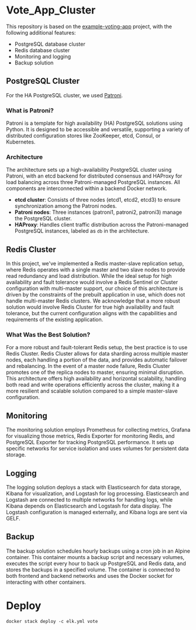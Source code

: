 # Vote_App_Cluster

This repository is based on the [example-voting-app](https://github.com/dockersamples/example-voting-app) project, with the following additional features:

- PostgreSQL database cluster
- Redis database cluster
- Monitoring and logging
- Backup solution

## PostgreSQL Cluster

For the HA PostgreSQL cluster, we used [Patroni](https://github.com/patroni/patroni).

### What is Patroni?

Patroni is a template for high availability (HA) PostgreSQL solutions using Python. It is designed to be accessible and versatile, supporting a variety of distributed configuration stores like ZooKeeper, etcd, Consul, or Kubernetes.

### Architecture

The architecture sets up a high-availability PostgreSQL cluster using Patroni, with an etcd backend for distributed consensus and HAProxy for load balancing across three Patroni-managed PostgreSQL instances. All components are interconnected within a backend Docker network. 

- **etcd cluster**: Consists of three nodes (etcd1, etcd2, etcd3) to ensure synchronization among the Patroni nodes.
- **Patroni nodes**: Three instances (patroni1, patroni2, patroni3) manage the PostgreSQL cluster.
- **HAProxy**: Handles client traffic distribution across the Patroni-managed PostgreSQL instances, labeled as `db` in the architecture.

## Redis Cluster

In this project, we've implemented a Redis master-slave replication setup, where Redis operates with a single master and two slave nodes to provide read redundancy and load distribution. While the ideal setup for high availability and fault tolerance would involve a Redis Sentinel or Cluster configuration with multi-master support, our choice of this architecture is driven by the constraints of the prebuilt application in use, which does not handle multi-master Redis clusters. We acknowledge that a more robust solution would involve Redis Cluster for true high availability and fault tolerance, but the current configuration aligns with the capabilities and requirements of the existing application.

### What Was the Best Solution?

For a more robust and fault-tolerant Redis setup, the best practice is to use Redis Cluster. Redis Cluster allows for data sharding across multiple master nodes, each handling a portion of the data, and provides automatic failover and rebalancing. In the event of a master node failure, Redis Cluster promotes one of the replica nodes to master, ensuring minimal disruption. This architecture offers high availability and horizontal scalability, handling both read and write operations efficiently across the cluster, making it a more resilient and scalable solution compared to a simple master-slave configuration.

## Monitoring

The monitoring solution employs Prometheus for collecting metrics, Grafana for visualizing those metrics, Redis Exporter for monitoring Redis, and PostgreSQL Exporter for tracking PostgreSQL performance. It sets up specific networks for service isolation and uses volumes for persistent data storage.

## Logging

The logging solution deploys a stack with Elasticsearch for data storage, Kibana for visualization, and Logstash for log processing. Elasticsearch and Logstash are connected to multiple networks for handling logs, while Kibana depends on Elasticsearch and Logstash for data display. The Logstash configuration is managed externally, and Kibana logs are sent via GELF.

## Backup

The backup solution schedules hourly backups using a cron job in an Alpine container. This container mounts a backup script and necessary volumes, executes the script every hour to back up PostgreSQL and Redis data, and stores the backups in a specified volume. The container is connected to both frontend and backend networks and uses the Docker socket for interacting with other containers.
# Deploy
```
docker stack deploy -c elk.yml vote
```
